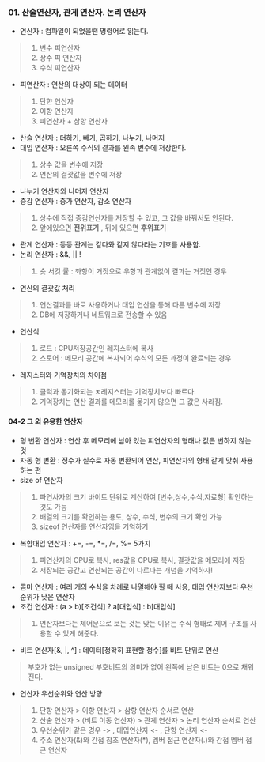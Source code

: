### 01. 산술연산자, 관게 연산자. 논리 연산자

- 연산자 : 컴파일이 되었을땐 명령어로 읽는다.

> 1. 변수 피연산자
> 2. 상수 피 연산자
> 3. 수식 피연산자

- 피연산자 : 연산의 대상이 되는 데이터
> 1. 단햔 연산자
> 2. 이항 연산자
> 3. 피연산자 + 삼항 연산자

- 산술 연산자 : 더하기, 빼기, 곱하기, 나누기, 나머지
- 대입 연산자 : 오른쪽 수식의 결과를 왼족 변수에 저장한다.

> 1. 상수 값을 변수에 저장
> 2. 연산의 결괏값을 변수에 저장

- 나누기 연산자와 나머지 연산자
- 증감 연산자 : 증가 연산자, 감소 연산자

> 1. 상수에 직접 증감연산자를 저장할 수 있고, 그 값을 바꿔서도 안된다.
> 2. 앞에있으면 __전위표기__ , 뒤에 있으면 __후위표기__

- 관계 연산자 : 등등 관계는 같다와 같지 않다라는 기호를 사용함.
- 논리 연산자 : &&, || !

> 1. 숏 서킷 률 : 좌항이 거짓으로 우항과 관계없이 결과는 거짓인 경우

- 연산의 결괏값 처리

> 1. 연산결과를 바로 사용하거나 대입 연산을 통해 다른 변수에 저장
> 2. DB에 저장하거나 네트워크로 전송할 수 있음 

- 연산식
> 1. 로드 : CPU저장공간인 레지스터에 복사
> 2. 스토어 : 메모리 공간에 복사되어 수식의 모든 과정이 완료되는 경우

- 레지스터와 기억장치의 차이점
> 1. 클럭과 동기화되는 ㅊ레지스터는 기억장치보다 빠르다.
> 2. 기억장치는 연산 결과를 메모리롤 옮기지 않으면 그 값은 사라짐.


#### 04-2 그 외 유용한 연산자

- 형 변환 연산자 : 연산 후 메모리에 남아 있는 피연산자의 형태나 값은 변하지 않는 것
- 자동 형 변환 : 정수가 실수로 자동 변환되어 연산, 피연산자의 형태 같게 맞춰 사용하는 편
- size of 연산자 

> 1. 파연사자의 크기 바이트 단위로 계산하여 [변수,상수,수식,자료형] 확인하는 것도 가능
> 2. 배열의 크기를 확인하는 용도, 상수, 수식, 변수의 크기 확인 가능
> 3. sizeof 연산자를 연산자임을 기억하기

- 복합대입 연산자 : +=, -=, *=, /=, %= 5가지

> 1. 피연산자의 CPU로 복사, res값을 CPU로 복사, 결괏값을 메모리에 저장
> 2. 저장되는 공간고 연산되는 공간이 다르다는 개념을 기억하자!

- 콤마 연산자 : 여러 개의 수식을 차례로 나열해야 힐 떼 사용, 대입 연산자보다 우선순위가 낮은 연산자
- 조건 연산자 : (a > b)[조건식] ? a[대입식] : b[대입식]

> 1. 연산자보다는 제어문으로 보는 것는 맞는 이유는 수식 형태로 제어 구조를 사용할 수 있게 해준다.

- 비트 연산자[&, |, ^] : 데이터[정확히 표현할 정수]를 비트 단위로 연산

> 부호가 없는 unsigned 부호비트의 의미가 없어 왼쪽에 남은 비트는 0으로 채워진다.

- 연산자 우선순위와 연산 방향

> 1. 단항 연산자 > 이항 연산자 > 삼항 연산자 순서로 연산
> 2. 산술 연산자 > (비트 이동 연산자) > 관계 연산자 > 논리 연산자 순서로 연산
> 3. 우선순위가 같은 경우 -> , 대입연산자 <- , 단항 연산자 <-
> 4. 주소 연산자(&)와 간접 참조 연산자(*), 멤버 접근 연산자(.)와 간접 멤버 접근 연산자
